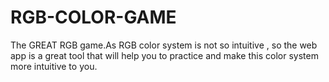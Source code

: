 # RGB-COLOR-GAME
The GREAT RGB game.As RGB color system is not so intuitive , so the web app is a great tool that will help you to practice and make this color system more intuitive to you.
